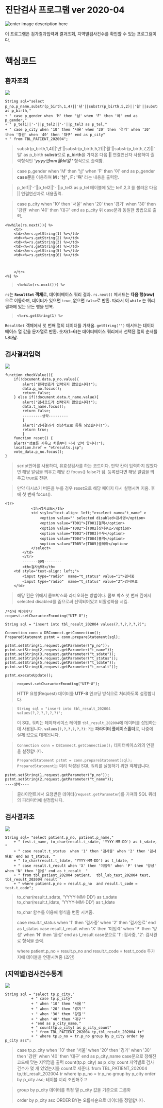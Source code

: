# 진단검사 프로그램 ver 2020-04

![enter image description here](https://github.com/junhee23314/school/blob/main/%EC%A0%95%EB%B3%B4%EC%B2%98%EB%A6%AC%EC%82%B0%EC%97%85%EA%B8%B0%EC%82%AC%EB%AC%B8%EC%A0%9C%EC%97%B0%EC%8A%B5/%EC%A7%84%EB%8B%A8%EA%B2%80%EC%82%AC%20%ED%94%84%EB%A1%9C%EA%B7%B8%EB%9E%A8%20ver%202020-04/%EC%8A%A4%ED%81%AC%EB%A6%B0%EC%83%B7%202024-12-18%20020058.png)

이 프로그램은 검가결과입력과 결과조회, 지역별검사건수를 확인할 수 있는 프로그램이다.


# 핵심코드

## 환자조회
![](https://github.com/junhee23314/school/blob/main/%EC%A0%95%EB%B3%B4%EC%B2%98%EB%A6%AC%EC%82%B0%EC%97%85%EA%B8%B0%EC%82%AC%EB%AC%B8%EC%A0%9C%EC%97%B0%EC%8A%B5/%EC%A7%84%EB%8B%A8%EA%B2%80%EC%82%AC%20%ED%94%84%EB%A1%9C%EA%B7%B8%EB%9E%A8%20ver%202020-04/%EC%8A%A4%ED%81%AC%EB%A6%B0%EC%83%B7%202024-12-18%20042147.png)
	
    
    String sql="select p_no,p_name,substr(p_birth,1,4)||'년'||substr(p_birth,5,2)||'월'||substr(p_birth,7,2)||'일' as p_birth,"
	+ " case p_gender when 'M' then '남' when 'F' then '여' end as p_gender,"
	+ " p_tel1||'-'||p_tel2||'-'||p_tel3 as p_tel,"
	+ " case p_city when '10' then '서울' when '20' then '경기' when '30' then '강원' when '40' then '대구' end as p_city"
	+ " from TBL_PATIENT_202004";


> substr(p_birth,1,4)||'년'||substr(p_birth,5,2)||'월'||substr(p_birth,7,2)||'일' as p_birth
> **substr**으로 **p_birth**을 가져온 다음 **||** 연결연산자 사용하여 
> 출력형식인 ***'yyyy년mm월dd일 '*** 형식으로 출력함.

> case p_gender when 'M' then '남' when 'F' then '여' end as p_gender
> **case문**을 이용하여 **M : '남' , F : '여'** 라는 내용을 출력함.

> p_tel1||'-'||p_tel2||'-'||p_tel3 as p_tel
> 테이블에 있는 tel1,2,3 를 불러온 다음 || 연결연산자로 내용출력.

> case p_city when '10' then '서울' when '20' then '경기' when '30' then '강원' when '40' then '대구' end as p_city
> 위 case문과 동일한 방법으로 출력.

    <%while(rs.next()){ %>
		<tr>
		<td><%=rs.getString(1) %></td>
		<td><%=rs.getString(2) %></td>
		<td><%=rs.getString(3) %></td>
		<td><%=rs.getString(4) %></td>
		<td><%=rs.getString(5) %></td>
		<td><%=rs.getString(6) %></td>
		
		
		
		</tr>
	<%} %>

> **`<%while(rs.next()){ %>`**

 `rs`는 **`ResultSet` 객체**로, 데이터베이스 쿼리 결과.
`rs.next()` 메서드는 **다음 행(row)** 으로 이동하며, 데이터가 있으면 
`true`, 없으면 `false`로  반환.
따라서 이 `while` 는 쿼리 결과에 있는 모든 행을 반복.

> **`<%=rs.getString(1) %>`**

`ResultSet` 객체에서 첫 번째 열의 데이터를 가져옴.
 `getString('')` 메서드는 데이터베이스 열 값을 문자열로 반환.
 숫자(1~6)는 데이터베이스 쿼리에서 선택된 열의 순서를 나타남.

## 검사결과입력
![](https://github.com/junhee23314/school/blob/main/%EC%A0%95%EB%B3%B4%EC%B2%98%EB%A6%AC%EC%82%B0%EC%97%85%EA%B8%B0%EC%82%AC%EB%AC%B8%EC%A0%9C%EC%97%B0%EC%8A%B5/%EC%A7%84%EB%8B%A8%EA%B2%80%EC%82%AC%20%ED%94%84%EB%A1%9C%EA%B7%B8%EB%9E%A8%20ver%202020-04/%EC%8A%A4%ED%81%AC%EB%A6%B0%EC%83%B7%202024-12-18%20020320.png)

    function checkValue(){
		if(!document.data.p_no.value){
			alert("환자번호가 입력되지 않았습니다!");
			data.p_no.focus();
			return false;
		} else if(!document.data.t_name.value){
			alert("검사코드가 선택되지 않았습니다!");
			data.t_name.focus();
			return false;
			---------생략---------
			} 
			alert("검사결과가 정상적으로 등록 되었습니다!");
			return true;
			} 
		function reset() {
		alert("정보를 지우고 처음부터 다시 입력 합니다!");
		location.href = "etresults.jsp";
		vote_data.p_no.focus();
	}

> script언어를 사용하여, 유효성검사를 하는 코드이다.
> 만약 칸이 입력하지 않았다면 해당 알림을 띄우고 해당 칸 focus() false가 됨.
> 등록됐다면 해당 알림을 띄우고 true로 전환.

> 만약 다시쓰기 버튼을 누를 경우 reset으로 해당 페이지 다시 실행시켜 지움.
> 후에 첫 번째 focus().

    <tr>
				<th>검사코드</th>
				<td style="text-align: left;"><select name="t_name" >
					<option value="" selected disabled>검사명</option>
					<option value="T001">[T001]결핵</option>
					<option value="T002">[T002]장티푸스</option>
					<option value="T003">[T003]수두</option>
					<option value="T004">[T004]홍역</option>
					<option value="T005">[T005]콜레라</option>
				</select> 
			</td>
			</tr>
			-------생략--------
			<th>검사상태</th>
		<td style="text-align: left;">
			<input type="radio"  name="t_status" value="1">검사중
			<input type="radio"  name="t_status" value="2">검사완료
		</td>

> 해당 칸은 위에서 콤보박스와 라디오하는 방법이다. 콤보 박스 첫 번째 칸에서 selected disabled를 줌으로써 선택되어있고 비활성화을 시킴.


	/*상세 페이지*/
	request.setCharacterEncoding("UTF-8");
	
	String sql = "insert into tbl_result_202004 values(?,?,?,?,?,?)";
	
	Connection conn = DBConnect.getConnection();
	PreparedStatement pstmt = conn.prepareStatement(sql);
	
	pstmt.setString(1,request.getParameter("p_no"));
	pstmt.setString(2,request.getParameter("t_name"));
	pstmt.setString(3,request.getParameter("t_sdate"));
	pstmt.setString(4,request.getParameter("t_status"));
	pstmt.setString(5,request.getParameter("t_ldate"));
	pstmt.setString(6,request.getParameter("t_result"));
	
	pstmt.executeUpdate();

>  **`request.setCharacterEncoding("UTF-8");`**
> 
> HTTP 요청(Request) 데이터를 **UTF-8** 인코딩 방식으로 처리하도록 설정합니다.
> 


> `String sql = "insert into tbl_result_202004 values(?,?,?,?,?,?)";` 
> 
> 이 SQL 쿼리는 데이터베이스 테이블 `tbl_result_202004`에 데이터를 삽입하는 데 사용됩니다.
>    **`values(?,?,?,?,?,?)`**:
>     `?`는 **파라미터 플레이스홀더**로, 나중에 실제 값으로 대체됩니다.
> 

> `Connection conn = DBConnect.getConnection();` 
> 데이터베이스와의 연결을 설정합니다.
> 
> `PreparedStatement pstmt = conn.prepareStatement(sql);` 
>  `PreparedStatement`는 미리 작성된 SQL 쿼리를 실행하기 위한 객체입니다.

> 

    pstmt.setString(1,request.getParameter("p_no"));
    pstmt.setString(2,request.getParameter("t_name"));
    ----생략----

> 클라이언트에서 요청받은 데이터(`request.getParameter`)를 가져와 SQL 쿼리의 파라미터에 설정합니다.






## 검사결과조
![](https://github.com/junhee23314/school/blob/main/%EC%A0%95%EB%B3%B4%EC%B2%98%EB%A6%AC%EC%82%B0%EC%97%85%EA%B8%B0%EC%82%AC%EB%AC%B8%EC%A0%9C%EC%97%B0%EC%8A%B5/%EC%A7%84%EB%8B%A8%EA%B2%80%EC%82%AC%20%ED%94%84%EB%A1%9C%EA%B7%B8%EB%9E%A8%20ver%202020-04/%EC%8A%A4%ED%81%AC%EB%A6%B0%EC%83%B7%202024-12-18%20042518.png)

    String sql= "select patient.p_no, patient.p_name,"
    	+ " test.t_name, to_char(result.t_sdate, 'YYYY-MM-DD') as t_sdate,  "
    	+ " case result.t_status  when '1' then '검사중' when '2' then '검사완료' end as t_status, "
    	+ " to_char(result.t_ldate, 'YYYY-MM-DD') as t_ldate, "
    	+ " case result.t_result when 'X' then '미입력' when 'P' then '양성'  when 'N' then '음성' end as t_result  "
    	+ " from tbl_patient_202004 patient,  tbl_lab_test_202004 test,  tbl_result_202004 result "
    	+ " where patient.p_no = result.p_no  and result.t_code = test.t_code";

> to_char(result.t_sdate, 'YYYY-MM-DD') as t_sdate
> to_char(result.t_ldate, 'YYYY-MM-DD') as t_ldate
> 
> to_char 함수를 이용해 형식을 변환 시켜줌.
> 
> case result.t_status  when '1' then '검사중' when '2' then '검사완료' end as
> t_status
> case result.t_result when 'X' then '미입력' when 'P' then '양성' when 'N' then '음성' end as t_result
>  case문으로  '1': 검사중, '2': 검사완료 형식을 출력.
> 
> where patient.p_no = result.p_no and result.t_code = test.t_code
> 두가지에 테이블을 연결시켜줌 (조인)


## (지역별)검사건수통계
![](https://github.com/junhee23314/school/blob/main/%EC%A0%95%EB%B3%B4%EC%B2%98%EB%A6%AC%EC%82%B0%EC%97%85%EA%B8%B0%EC%82%AC%EB%AC%B8%EC%A0%9C%EC%97%B0%EC%8A%B5/%EC%A7%84%EB%8B%A8%EA%B2%80%EC%82%AC%20%ED%94%84%EB%A1%9C%EA%B7%B8%EB%9E%A8%20ver%202020-04/%EC%8A%A4%ED%81%AC%EB%A6%B0%EC%83%B7%202024-12-18%20041631.png)

    String sql = "select tp.p_city,"
    			+ " case tp.p_city"
    			+ " when '10' then '서울'"
    			+ " when '20' then '경기'"
    			+ " when '30' then '강원'"
    			+ " when '40' then '대구'"
    	    	+ "end as p_city_name,"
    	    	+ " count(tp.p_city) as p_city_count"
    	    	+ " from TBL_PATIENT_202004 tp,tbl_result_202004 tr"
    			+ " where tp.p_no = tr.p_no group by p_city order by p_city asc";

> case tp.p_city  when '10' then '서울'
> when '20' then '경기' when '30' then '강원' when '40' then '대구' end as p_city_name
> case문으로 정해진 코드에 맞는 지역명을 출력
> count(tp.p_city) as p_city_count
> 지역별로 검사건수가 몇 개 있었는지를 count로 세준다.
> from TBL_PATIENT_202004 tp,tbl_result_202004 tr where tp.p_no = tr.p_no group by 					p_city order by p_city asc;
> 테이블 끼리 조인해주고 

>group by p_city
>데이터를 특정 열 p_city 값을 기준으로 그룹화
> 
> 
>  order by p_city asc
> ORDER BY는 오름차순으로 데이터를 정렬합니다.






	

